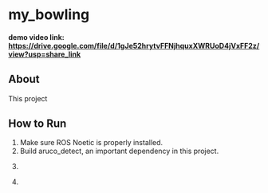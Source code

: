 # my_bowling

#### demo video link: https://drive.google.com/file/d/1gJe52hrytvFFNjhquxXWRUoD4jVxFF2z/view?usp=share_link

## About

This project 

## How to Run

1. Make sure ROS Noetic is properly installed.
2. Build aruco_detect, an important dependency in this project.
3. ``` roslaunch my_bowling start.launch
4. 
